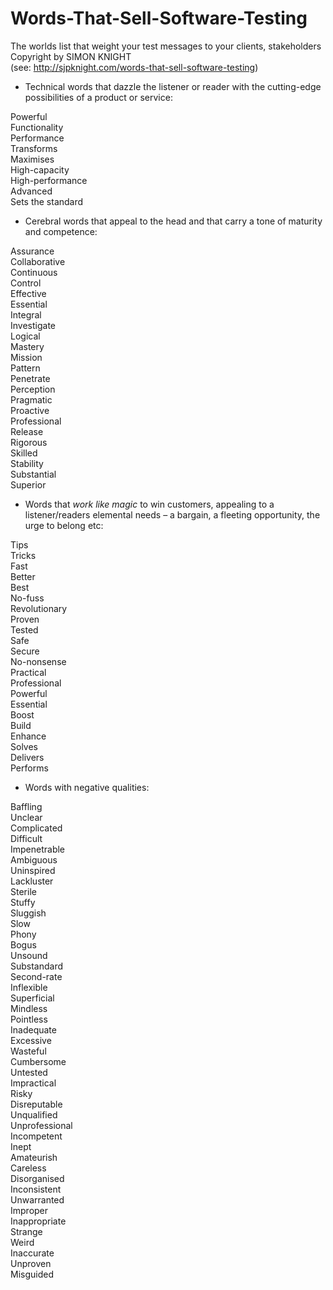 # Words-That-Sell-Software-Testing
The worlds list that weight your test messages to your clients, stakeholders<br>
Copyright by SIMON KNIGHT 
<br>(see: http://sjpknight.com/words-that-sell-software-testing) 

- Technical words that dazzle the listener or reader with the cutting-edge possibilities of a     product or service:

Powerful<br>
Functionality<br>
Performance<br>
Transforms<br>
Maximises<br>
High-capacity<br>
High-performance<br>
Advanced<br>
Sets the standard<br>

- Cerebral words that appeal to the head and that carry a tone of maturity and competence:

Assurance <br>
Collaborative<br>
Continuous<br>
Control<br>
Effective<br>
Essential<br>
Integral<br>
Investigate<br>
Logical<br>
Mastery<br>
Mission<br>
Pattern<br>
Penetrate<br>
Perception<br>
Pragmatic<br>
Proactive<br>
Professional<br>
Release<br>
Rigorous<br>
Skilled<br>
Stability<br>
Substantial<br>
Superior<br>

- Words that *work like magic* to win customers, appealing to a listener/readers elemental needs – a bargain, a fleeting opportunity, the urge to belong etc:

Tips<br>
Tricks<br>
Fast<br>
Better<br>
Best<br>
No-fuss<br>
Revolutionary<br>
Proven<br>
Tested<br>
Safe<br>
Secure<br>
No-nonsense<br>
Practical<br>
Professional<br>
Powerful<br>
Essential<br>
Boost<br>
Build<br>
Enhance<br>
Solves<br>
Delivers<br>
Performs<br>

- Words with negative qualities:

Baffling<br>
Unclear<br>
Complicated<br>
Difficult<br>
Impenetrable<br>
Ambiguous<br>
Uninspired<br>
Lackluster<br>
Sterile<br>
Stuffy<br>
Sluggish<br>
Slow<br>
Phony<br>
Bogus<br>
Unsound<br>
Substandard<br>
Second-rate<br>
Inflexible<br>
Superficial<br>
Mindless<br>
Pointless<br>
Inadequate<br>
Excessive<br>
Wasteful<br>
Cumbersome<br>
Untested<br>
Impractical<br>
Risky<br>
Disreputable<br>
Unqualified<br>
Unprofessional<br>
Incompetent<br>
Inept<br>
Amateurish<br>
Careless<br>
Disorganised<br>
Inconsistent<br>
Unwarranted<br>
Improper<br>
Inappropriate<br>
Strange<br>
Weird<br>
Inaccurate<br>
Unproven<br>
Misguided<br>

